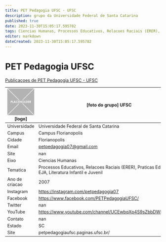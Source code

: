 ```yaml
---
title: PET Pedagogia UFSC - UFSC
description: grupo da Universidade Federal de Santa Catarina
published: true
date: 2023-11-30T15:05:17.595782
tags: Ciencias Humanas, Processos Educativos, Relacoes Raciais (ERER), Praticas Educativas, EJA, Literatura Infantil e Juvenil
editor: markdown
dateCreated: 2023-11-30T15:05:17.595782
---
```


# PET Pedagogia UFSC

[Publicacoes de PET Pedagogia UFSC - UFSC](/atividade/91PETPedagogiaUFSCUFSC/feed)

| ![placeholder.png](/placeholder.png) [logo] | [foto do grupo] UFSC         |
| ------------------------------------------- | ------------------------------------------------- |
| Universidade                                | Universidade Federal de Santa Catarina      |
| Campus                                      | Campus Florianopolis            |
| Cidade                                      | Florianopolis             |
| Email                                       | petpedagogia07@gmail.com             |
| Site                                        | nan              |
| Eixo                                        | Ciencias Humanas              |
| Tematica                                    | Processos Educativos, Relacoes Raciais (ERER), Praticas Educativas, EJA, Literatura Infantil e Juvenil          |
| Ano de criacao                              | 2007        |
| Instagram                                   | https://instagram.com/petpedagogia07         |
| Facebook                                    | https://www.facebook.com/PETPedagogiaUFSC/          |
| Twitter                                     | nan           |
| YouTube                                     | https://www.youtube.com/channel/UCEwbqXp4S9sZbbDWRe_UAqw           |
| Contato                                     | nan         |
| Estado                                      |  SC            |
| Site                                        | petpedagogiaufsc.paginas.ufsc.br/ |
